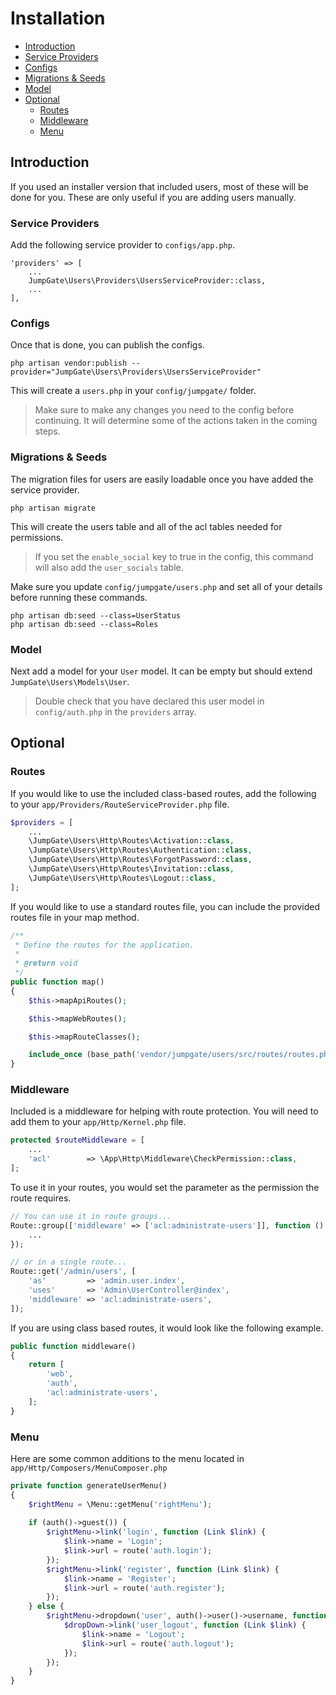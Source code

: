 # Installation

- [Introduction](#introduction)
- [Service Providers](#service-providers)
- [Configs](#configs)
- [Migrations & Seeds](#migrations-seeds)
- [Model](#model)
- [Optional](#optional)
    - [Routes](#routes)
    - [Middleware](#middleware)
    - [Menu](#Menu)

<a name="introduction"></a>
## Introduction
If you used an installer version that included users, most of these will be done for you.  These are only useful if you are 
adding users manually.

<a name="service-providers"></a>
### Service Providers
Add the following service provider to ``configs/app.php``.

```
'providers' => [
    ...
    JumpGate\Users\Providers\UsersServiceProvider::class,
    ...
],
```

<a name="configs"></a>
### Configs
Once that is done, you can publish the configs.

`php artisan vendor:publish --provider="JumpGate\Users\Providers\UsersServiceProvider"`

This will create a `users.php` in your `config/jumpgate/` folder.

> Make sure to make any changes you need to the config before continuing.  It will determine some of the actions taken in 
the coming steps.

<a name="migrations-seeds"></a>
### Migrations & Seeds
The migration files for users are easily loadable once you have added the service provider.

`php artisan migrate`

This will create the users table and all of the acl tables needed for permissions.

> If you set the `enable_social` key to true in the config, this command will also add the `user_socials` table.

Make sure you update `config/jumpgate/users.php` and set all of your details before running these commands.

```
php artisan db:seed --class=UserStatus
php artisan db:seed --class=Roles
```

<a name="model"></a>
### Model
Next add a model for your `User` model.  It can be empty but should extend `JumpGate\Users\Models\User`.

> Double check that you have declared this user model in `config/auth.php` in the `providers` array.

<a name="optional"></a>
## Optional
<a name="routes"></a>
### Routes
If you would like to use the included class-based routes, add the following to your `app/Providers/RouteServiceProvider.php` file.

```php
$providers = [
    ...
    \JumpGate\Users\Http\Routes\Activation::class,
    \JumpGate\Users\Http\Routes\Authentication::class,
    \JumpGate\Users\Http\Routes\ForgotPassword::class,
    \JumpGate\Users\Http\Routes\Invitation::class,
    \JumpGate\Users\Http\Routes\Logout::class,
];
```

If you would like to use a standard routes file, you can include the provided routes file in your map method.

```php
/**
 * Define the routes for the application.
 *
 * @return void
 */
public function map()
{
    $this->mapApiRoutes();

    $this->mapWebRoutes();

    $this->mapRouteClasses();

    include_once (base_path('vendor/jumpgate/users/src/routes/routes.php'));
}
```

<a name="middleware"></a>
### Middleware
Included is a middleware for helping with route protection.  You will need to add them to your ``app/Http/Kernel.php``
file.

```php
protected $routeMiddleware = [
    ...
    'acl'        => \App\Http\Middleware\CheckPermission::class,
];
```

To use it in your routes, you would set the parameter as the permission the route requires.

```php
// You can use it in route groups...
Route::group(['middleware' => ['acl:administrate-users']], function () {
    ...
});

// or in a single route...    
Route::get('/admin/users', [
    'as'         => 'admin.user.index',
    'uses'       => 'Admin\UserController@index',
    'middleware' => 'acl:administrate-users',
]);
```

If you are using class based routes, it would look like the following example.

```php
public function middleware()
{
    return [
        'web',
        'auth',
        'acl:administrate-users',
    ];
}
```

<a name="menu"></a>
### Menu
Here are some common additions to the menu located in `app/Http/Composers/MenuComposer.php`

```php
private function generateUserMenu()
{
    $rightMenu = \Menu::getMenu('rightMenu');
    
    if (auth()->guest()) {
        $rightMenu->link('login', function (Link $link) {
            $link->name = 'Login';
            $link->url = route('auth.login');
        });
        $rightMenu->link('register', function (Link $link) {
            $link->name = 'Register';
            $link->url = route('auth.register');
        });
    } else {
        $rightMenu->dropdown('user', auth()->user()->username, function (DropDown $dropDown) {
            $dropDown->link('user_logout', function (Link $link) {
                $link->name = 'Logout';
                $link->url = route('auth.logout');
            });
        });
    }
}
```
